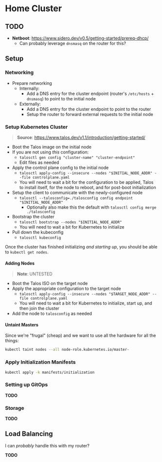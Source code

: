 # Home Cluster

## TODO

- **Netboot**: https://www.sidero.dev/v0.5/getting-started/prereq-dhcp/
  - Can probably leverage `dnsmasq` on the router for this?

## Setup

### Networking

- Prepare networking
  - Internally:
    - Add a DNS entry for the cluster endpoint (router's `/etc/hosts` + `dnsmasq`) to point to the initial node
  - Externally:
    - Add a DNS entry for the cluster endpoint to point to the router
    - Setup the router to forward external requests to the initial node

### Setup Kubernetes Cluster

> **Source**: https://www.talos.dev/v1.1/introduction/getting-started/

- Boot the Talos image on the initial node
- If you are not using _this_ configuration:
  - `talosctl gen config "cluster-name" "cluster-endpoint"`
  - Edit files as needed
- Apply the control plane config to the initial node
  - `talosctl apply-config --insecure --nodes "$INITIAL_NODE_ADDR" --file controlplane.yaml`
  - You will need to wait a bit for the configuration to be applied, Talos to
    install itself, for the node to reboot, and for post-boot initialization
- Setup the client to communicate with the newly-configured node
  - `talosctl --talosconfig=./talosconfig config endpoint "$INITIAL_NODE_ADDR"`
    - Optionally also make this the default with `talosctl config merge ./talosconfig`
- Bootstrap the cluster
  - `talosctl bootstrap --nodes "$INITIAL_NODE_ADDR"`
  - You will need to wait a bit for Kubernetes to initialize
- Pull down the kubeconfig
  - `talosctl kubeconfig`

Once the cluster has finished initializing _and starting up_, you should be
able to `kubectl get nodes`.

#### Adding Nodes

> **Note**: UNTESTED

- Boot the Talos ISO on the target node
- Apply the appropriate configuration to the target node
  - `talosctl apply-config --insecure --nodes "$TARGET_NODE_ADDR" --file controlplane.yaml`
  - You will need to wait a bit for Kubernetes to initialize, start up, and
    then join the cluster
- Add the node to `talosconfig` as needed

#### Untaint Masters

Since we're "frugal" (cheap) and we want to use all the hardware for all the
things:

```bash
kubectl taint nodes --all node-role.kubernetes.io/master-
```

### Apply Initialization Manifests

```bash
kubectl apply -k manifests/initialization
```

### Setting up GitOps

**TODO**

### Storage

**TODO**

## Load Balancing

I can _probably_ handle this with my router?

**TODO**
